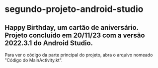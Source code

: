 # segundo-projeto-android-studio
## Happy Birthday, um cartão de aniversário. Projeto concluído em 20/11/23 com a versão 2022.3.1 do Android Studio.

Para ver o código da parte principal do projeto, abra o arquivo nomeado "Código do MainActivity.kt".
